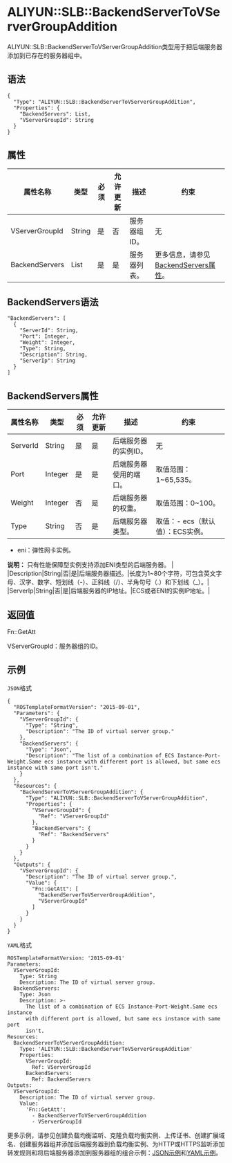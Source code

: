# ALIYUN::SLB::BackendServerToVServerGroupAddition

ALIYUN::SLB::BackendServerToVServerGroupAddition类型用于把后端服务器添加到已存在的服务器组中。

## 语法

```
{
  "Type": "ALIYUN::SLB::BackendServerToVServerGroupAddition",
  "Properties": {
    "BackendServers": List,
    "VServerGroupId": String
  }
}
```

## 属性

|属性名称|类型|必须|允许更新|描述|约束|
|----|--|--|----|--|--|
|VServerGroupId|String|是|否|服务器组ID。|无|
|BackendServers|List|是|是|服务器列表。|更多信息，请参见[BackendServers属性](#section_ivs_w1d_4do)。|

## BackendServers语法

```
"BackendServers": [
  {
    "ServerId": String,
    "Port": Integer,
    "Weight": Integer,
    "Type": String,
    "Description": String,
    "ServerIp": String
  }
]
```

## BackendServers属性

|属性名称|类型|必须|允许更新|描述|约束|
|----|--|--|----|--|--|
|ServerId|String|是|是|后端服务器的实例ID。|无|
|Port|Integer|是|是|后端服务器使用的端口。|取值范围：1~65,535。|
|Weight|Integer|否|是|后端服务器的权重。|取值范围：0~100。|
|Type|String|否|是|后端服务器类型。|取值：-   ecs（默认值）：ECS实例。
-   eni：弹性网卡实例。

**说明：** 只有性能保障型实例支持添加ENI类型的后端服务器。 |
|Description|String|否|是|后端服务器描述。|长度为1~80个字符，可包含英文字母、汉字、数字、短划线（-）、正斜线（/）、半角句号（.）和下划线（\_）。|
|ServerIp|String|否|是|后端服务器的IP地址。|ECS或者ENI的实例IP地址。|

## 返回值

Fn::GetAtt

VServerGroupId：服务器组的ID。

## 示例

`JSON`格式

```
{
  "ROSTemplateFormatVersion": "2015-09-01",
  "Parameters": {
    "VServerGroupId": {
      "Type": "String",
      "Description": "The ID of virtual server group."
    },
    "BackendServers": {
      "Type": "Json",
      "Description": "The list of a combination of ECS Instance-Port-Weight.Same ecs instance with different port is allowed, but same ecs instance with same port isn't."
    }
  },
  "Resources": {
    "BackendServerToVServerGroupAddition": {
      "Type": "ALIYUN::SLB::BackendServerToVServerGroupAddition",
      "Properties": {
        "VServerGroupId": {
          "Ref": "VServerGroupId"
        },
        "BackendServers": {
          "Ref": "BackendServers"
        }
      }
    }
  },
  "Outputs": {
    "VServerGroupId": {
      "Description": "The ID of virtual server group.",
      "Value": {
        "Fn::GetAtt": [
          "BackendServerToVServerGroupAddition",
          "VServerGroupId"
        ]
      }
    }
  }
}
```

`YAML`格式

```
ROSTemplateFormatVersion: '2015-09-01'
Parameters:
  VServerGroupId:
    Type: String
    Description: The ID of virtual server group.
  BackendServers:
    Type: Json
    Description: >-
      The list of a combination of ECS Instance-Port-Weight.Same ecs instance
      with different port is allowed, but same ecs instance with same port
      isn't.
Resources:
  BackendServerToVServerGroupAddition:
    Type: 'ALIYUN::SLB::BackendServerToVServerGroupAddition'
    Properties:
      VServerGroupId:
        Ref: VServerGroupId
      BackendServers:
        Ref: BackendServers
Outputs:
  VServerGroupId:
    Description: The ID of virtual server group.
    Value:
      'Fn::GetAtt':
        - BackendServerToVServerGroupAddition
        - VServerGroupId
```

更多示例，请参见创建负载均衡监听、克隆负载均衡实例、上传证书、创建扩展域名、创建服务器组并添加后端服务器到负载均衡实例、为HTTP或HTTPS监听添加转发规则和将后端服务器添加到服务器组的组合示例：[JSON示例](https://github.com/aliyun/ros-templates/tree/master/ResourceTemplates/SLB/JSON/Listener.json)和[YAML示例](https://github.com/aliyun/ros-templates/tree/master/ResourceTemplates/SLB/YAML/Listener.yml)。

